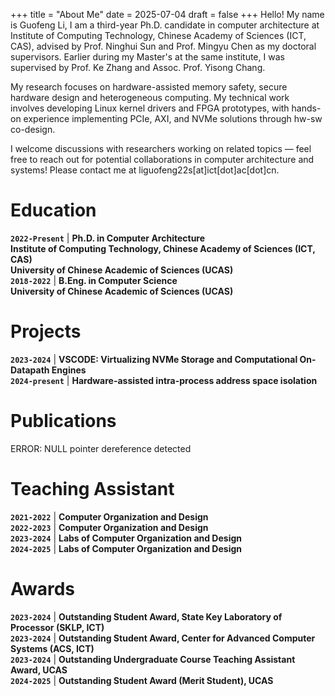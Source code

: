 +++
title = "About Me"
date = 2025-07-04
draft = false
+++
Hello! My name is Guofeng Li,
I am a third-year Ph.D. candidate in computer architecture at 
Institute of Computing Technology, Chinese Academy of Sciences (ICT, CAS), 
advised by Prof. Ninghui Sun and Prof. Mingyu Chen as my doctoral supervisors.
Earlier during my Master's at the same institute, 
I was supervised by Prof. Ke Zhang and Assoc. Prof. Yisong Chang.

My research focuses on hardware-assisted memory safety, secure hardware design
and heterogeneous computing. My technical work involves developing Linux kernel drivers and FPGA prototypes, with hands-on experience implementing PCIe, AXI, and NVMe solutions through hw-sw co-design.

​​​I welcome discussions with researchers working on related topics — feel free to reach out for potential collaborations in computer architecture and systems!
Please contact me at liguofeng22s[at]ict[dot]ac[dot]cn.

# Education
**`2022-Present`** | **Ph.D. in Computer Architecture**  
**Institute of Computing Technology, Chinese Academy of Sciences (ICT, CAS)**  
**University of Chinese Academic of Sciences (UCAS)**  
**`2018-2022`** | **B.Eng. in Computer Science**  
**University of Chinese Academic of Sciences (UCAS)**

# Projects
**`2023-2024`** | **VSCODE: Virtualizing NVMe Storage and Computational On-Datapath Engines**  
**`2024-present`** | **Hardware-assisted intra-process address space isolation**  

# Publications
ERROR: NULL pointer dereference detected

# Teaching Assistant
**`2021-2022`** | **Computer Organization and Design**  
**`2022-2023`** | **Computer Organization and Design**  
**`2023-2024`** | **Labs of Computer Organization and Design**  
**`2024-2025`** | **Labs of Computer Organization and Design** 

# Awards
**`2023-2024`** | **Outstanding Student Award, State Key Laboratory of Processor (SKLP, ICT)**  
**`2023-2024`** | **Outstanding Student Award, Center for Advanced Computer Systems (ACS, ICT)**  
**`2023-2024`** | **Outstanding Undergraduate Course Teaching Assistant Award, UCAS**  
**`2024-2025`** | **Outstanding Student Award (Merit Student), UCAS​**  